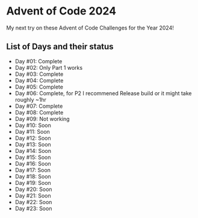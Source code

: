 # Advent of Code 2024

My next try on these Advent of Code Challenges for the Year 2024! 

## List of Days and their status
* Day #01: Complete
* Day #02: Only Part 1 works
* Day #03: Complete
* Day #04: Complete
* Day #05: Complete
* Day #06: Complete, for P2 I recommened Release build or it might take roughly ~1hr
* Day #07: Complete
* Day #08: Complete
* Day #09: Not working
* Day #10: Soon
* Day #11: Soon
* Day #12: Soon
* Day #13: Soon
* Day #14: Soon
* Day #15: Soon
* Day #16: Soon
* Day #17: Soon
* Day #18: Soon
* Day #19: Soon
* Day #20: Soon
* Day #21: Soon
* Day #22: Soon
* Day #23: Soon